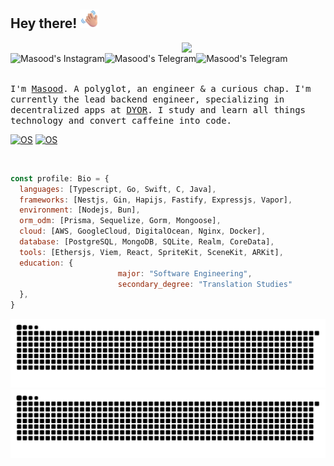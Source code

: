 <h2> Hey there! <img src="assets/images/waving_hand.png" width="30px"> </h2>
<!-- <img align='right' src="https://media0.giphy.com/media/xUA7bdpLxQhsSQdyog/giphy.gif?cid=790b76119d94a801fc1d5558c31f4b9fb42597695030221c&rid=giphy.gif&ct=g" width="230"> -->
<img align='right' src="https://cdn.dribbble.com/users/1162077/screenshots/3848914/programmer.gif" width="230">
<br />
<a href="https://www.instagram.com/masxxiii">
  <img align="left" alt="Masood's Instagram" src="https://img.shields.io/badge/Instagram-E4405F?style=for-the-badge&logo=instagram&logoColor=white" />
</a>
<a href="https://t.me/masxxiii">
  <img align="left" alt="Masood's Telegram" src="https://img.shields.io/badge/Telegram-2CA5E0?style=for-the-badge&logo=telegram&logoColor=white" />
</a>
<a href="https://masoodbuilds.com">
  <img align="left" alt="Masood's Telegram" src="https://img.shields.io/badge/Website-213555?style=for-the-badge&logo=googlecloud&logoColor=white&link=https%3A%2F%2Fmasoodbuilds.com" />
</a>


<br /> <br />
<samp>
I'm [Masood](https://masoodbuilds.com). 
A polyglot, an engineer & a curious chap. I'm currently the lead backend engineer, specializing in decentralized apps at [DYOR](https://dyor.exchange). I study and learn all things technology and convert caffeine into code.
</samp>
<br />


[![OS](https://img.shields.io/badge/OS-macOS-informational?style=flat-square&logo=apple&logoColor=white)](https://en.wikipedia.org/wiki/MacOS)
[![OS](https://img.shields.io/badge/OS-Linux-informational?style=flat-square&logo=linux&logoColor=white)](https://en.wikipedia.org/wiki/Linux)

<br /> 

```javascript
const profile: Bio = {
  languages: [Typescript, Go, Swift, C, Java],
  frameworks: [Nestjs, Gin, Hapijs, Fastify, Expressjs, Vapor],
  environment: [Nodejs, Bun],
  orm_odm: [Prisma, Sequelize, Gorm, Mongoose],
  cloud: [AWS, GoogleCloud, DigitalOcean, Nginx, Docker],
  database: [PostgreSQL, MongoDB, SQLite, Realm, CoreData],
  tools: [Ethersjs, Viem, React, SpriteKit, SceneKit, ARKit],
  education: {
                        major: "Software Engineering",
                        secondary_degree: "Translation Studies"
  },
}
```

![github contribution grid snake animation](https://raw.githubusercontent.com/masxxiii/masxxiii/output/github-contribution-grid-snake-dark.svg#gh-dark-mode-only)
![github contribution grid snake animation](https://raw.githubusercontent.com/masxxiii/masxxiii/output/github-contribution-grid-snake.svg#gh-light-mode-only)
